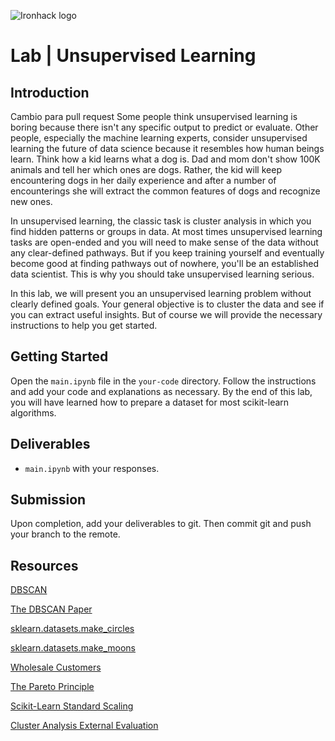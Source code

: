 ![Ironhack logo](https://i.imgur.com/1QgrNNw.png)

# Lab | Unsupervised Learning


## Introduction
Cambio para pull request
Some people think unsupervised learning is boring because there isn't any specific output to predict or evaluate. Other people, especially the machine learning experts, consider unsupervised learning the future of data science because it resembles how human beings learn. Think how a kid learns what a dog is. Dad and mom don't show 100K animals and tell her which ones are dogs. Rather, the kid will keep encountering dogs in her daily experience and after a number of encounterings she will extract the common features of dogs and recognize new ones.

In unsupervised learning, the classic task is cluster analysis in which you find hidden patterns or groups in data. At most times unsupervised learning tasks are open-ended and you will need to make sense of the data without any clear-defined pathways. But if you keep training yourself and eventually become good at finding pathways out of nowhere, you'll be an established data scientist. This is why you should take unsupervised learning serious.

In this lab, we will present you an unsupervised learning problem without clearly defined goals. Your general objective is to cluster the data and see if you can extract useful insights. But of course we will provide the necessary instructions to help you get started.

## Getting Started

Open the `main.ipynb` file in the `your-code` directory. Follow the instructions and add your code and explanations as necessary. By the end of this lab, you will have learned how to prepare a dataset for most scikit-learn algorithms.

## Deliverables

- `main.ipynb` with your responses.

## Submission

Upon completion, add your deliverables to git. Then commit git and push your branch to the remote.

## Resources

[DBSCAN](https://en.wikipedia.org/wiki/DBSCAN)

[The DBSCAN Paper](https://www.aaai.org/Papers/KDD/1996/KDD96-037.pdf)

[sklearn.datasets.make_circles](https://scikit-learn.org/stable/modules/generated/sklearn.datasets.make_circles.html)

[sklearn.datasets.make_moons](https://scikit-learn.org/stable/modules/generated/sklearn.datasets.make_moons.html)

[Wholesale Customers](https://archive.ics.uci.edu/ml/datasets/wholesale+customers)

[The Pareto Principle](https://en.wikipedia.org/wiki/Pareto_principle)

[Scikit-Learn Standard Scaling](https://scikit-learn.org/stable/modules/generated/sklearn.preprocessing.StandardScaler.html#sklearn.preprocessing.StandardScaler)

[Cluster Analysis External Evaluation](https://en.wikipedia.org/wiki/Cluster_analysis#External_evaluation)

